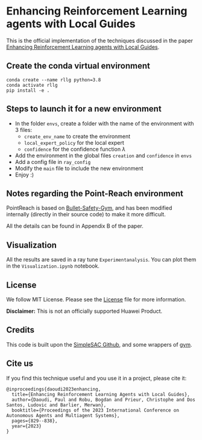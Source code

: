 # Enhancing Reinforcement Learning agents with Local Guides 

This is the official implementation of the techniques discussed in the paper [Enhancing Reinforcement Learning agents with Local Guides](https://hal.science/hal-04052358/file/Final_Reinforcement_Learning_with_Local_Guides.pdf).

## Create the conda virtual environment

```
conda create --name rllg python=3.8
conda activate rllg
pip install -e .
```

## Steps to launch it for a new environment

- In the folder `envs`, create a folder with the name of the environment with 3 files:
  - `create_env_name` to create the environment
  - `local_expert_policy` for the local expert
  - `confidence` for the confidence function $\lambda$
- Add the environment in the global files `creation` and `confidence` in `envs`
- Add a config file in `ray_config`
- Modify the `main` file to include the new environment
- Enjoy :)

## Notes regarding the Point-Reach environment

PointReach is based on [Bullet-Safety-Gym](https://github.com/SvenGronauer/Bullet-Safety-Gym), and has been modified internally (directly in their source code) to make it more difficult.

All the details can be found in Appendix B of the paper.

## Visualization

All the results are saved in a ray tune `Experimentanalysis`. You can plot them in the `Visualization.ipynb` notebook.

## License

We follow MIT License. Please see the [License](./LICENSE) file for more information.

**Disclaimer:** This is not an officially supported Huawei Product.


## Credits

This code is built upon the [SimpleSAC Github](https://github.com/young-geng/SimpleSAC), and some wrappers of [gym](https://github.com/openai/gym/tree/master).


## Cite us

If you find this technique useful and you use it in a project, please cite it:
```
@inproceedings{daoudi2023enhancing,
  title={Enhancing Reinforcement Learning Agents with Local Guides},
  author={Daoudi, Paul and Robu, Bogdan and Prieur, Christophe and Dos Santos, Ludovic and Barlier, Merwan},
  booktitle={Proceedings of the 2023 International Conference on Autonomous Agents and Multiagent Systems},
  pages={829--838},
  year={2023}
}
```
